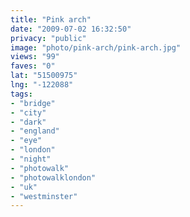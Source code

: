 ```yaml
---
title: "Pink arch"
date: "2009-07-02 16:32:50"
privacy: "public"
image: "photo/pink-arch/pink-arch.jpg"
views: "99"
faves: "0"
lat: "51500975"
lng: "-122088"
tags:
- "bridge"
- "city"
- "dark"
- "england"
- "eye"
- "london"
- "night"
- "photowalk"
- "photowalklondon"
- "uk"
- "westminster"
---
```

<a href="/photos/2009/07/02/pink-arch" rel="nofollow"></a>
